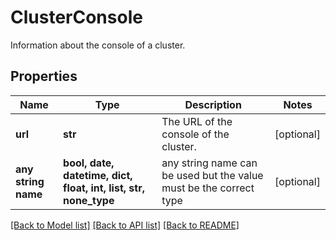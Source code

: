 # ClusterConsole

Information about the console of a cluster.

## Properties
Name | Type | Description | Notes
------------ | ------------- | ------------- | -------------
**url** | **str** | The URL of the console of the cluster. | [optional]
**any string name** | **bool, date, datetime, dict, float, int, list, str, none_type** | any string name can be used but the value must be the correct type | [optional]

[[Back to Model list]](../README.md#documentation-for-models) [[Back to API list]](../README.md#documentation-for-api-endpoints) [[Back to README]](../README.md)

